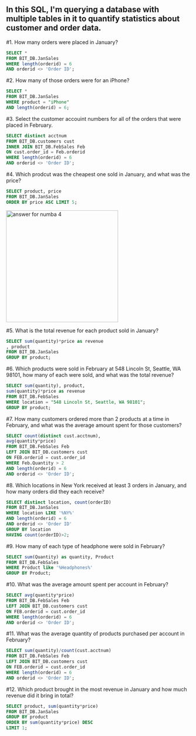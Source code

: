 ## In this SQL, I'm querying a database with multiple tables in it to quantify statistics about customer and order data. 

#1. How many orders were placed in January?
```sql
SELECT * 
FROM BIT_DB.JanSales
WHERE length(orderid) = 6
AND orderid <> 'Order ID';
```


#2. How many of those orders were for an iPhone? 
```sql
SELECT * 
FROM BIT_DB.JanSales
WHERE product = "iPhone" 
AND length(orderid) = 6;
```

#3. Select the customer accouint numbers for all of the orders that were placed in February.
```sql
SELECT distinct acctnum
FROM BIT_DB.customers cust
INNER JOIN BIT_DB.FebSales Feb
ON cust.order_id = Feb.orderid
WHERE length(orderid) = 6
AND orderid <> 'Order ID';
```

#4. Which prodcut was the cheapest one sold in January, and what was the price?
```sql
SELECT product, price
FROM BIT_DB.JanSales
ORDER BY price ASC LIMIT 5;
```
<img width="305" alt="answer for numba 4" src="https://github.com/heavenmhall/SQL-Portfolio/assets/136202944/0411438e-59e8-4d45-945d-3a73156c799a">

#5. What is the total revenue for each product sold in January?
```sql
SELECT sum(quantity)*price as revenue
, product
FROM BIT_DB.JanSales
GROUP BY product;
```

#6. Which products were sold in February at 548 Lincoln St, Seattle, WA 98101, how many of each were sold, and what was the total revenue? 
```sql
SELECT sum(quantity), product,
sum(quantity)*price as revenue 
FROM BIT_DB.FebSales
WHERE location = "548 Lincoln St, Seattle, WA 98101";
GROUP BY product;
```

#7. How many customers ordered more than 2 products at a time in February, and what was the average amount spent for those customers? 
```sql
SELECT count(distinct cust.acctnum),
avg(quantity*price)
FROM BIT_DB.FebSales Feb
LEFT JOIN BIT_DB.customers cust
ON FEB.orderid = cust.order_id
WHERE Feb.Quantity > 2
AND length(orderid) = 6
AND orderid <> 'Order ID';
```

#8. Which locations in New York received at least 3 orders in January, and how many orders did they each receive?
```sql
SELECT distinct location, count(orderID)
FROM BIT_DB.JanSales
WHERE location LIKE '%NY%'
AND length(orderid) = 6
AND orderid <> 'Order ID'
GROUP BY location
HAVING count(orderID)>2;
```

#9. How many of each type of headphone were sold in February?
```sql
SELECT sum(Quantity) as quantity, Product
FROM BIT_DB.FebSales
WHERE Product like '%Headphones%'
GROUP BY Product;
```

#10. What was the average amount spent per account in February? 
```sql
SELECT avg(quantity*price)
FROM BIT_DB.FebSales Feb
LEFT JOIN BIT_DB.customers cust
ON FEB.orderid = cust.order_id
WHERE length(orderid) = 6
AND orderid <> 'Order ID';
```

#11. What was the average quantity of products purchased per account in February?
```sql
SELECT sum(quantity)/count(cust.acctnum)
FROM BIT_DB.FebSales Feb
LEFT JOIN BIT_DB.customers cust
ON FEB.orderid = cust.order_id 
WHERE length(orderid) = 6
AND orderid <> 'Order ID';
```

#12. Which product brought in the most revenue in January and how much revenue did it bring in total?
```sql
SELECT product, sum(quantity*price)
FROM BIT_DB.JanSales
GROUP BY product
ORDER BY sum(quantity*price) DESC
LIMIT 1;
```





































